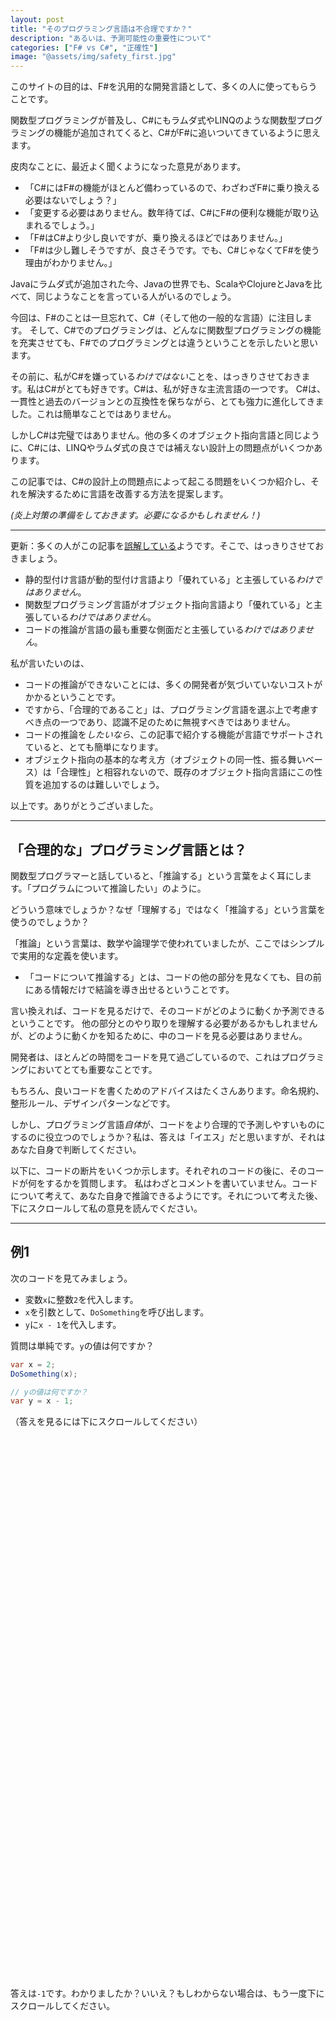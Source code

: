 ```yaml
---
layout: post
title: "そのプログラミング言語は不合理ですか？"
description: "あるいは、予測可能性の重要性について"
categories: ["F# vs C#", "正確性"]
image: "@assets/img/safety_first.jpg"
---
```


このサイトの目的は、F#を汎用的な開発言語として、多くの人に使ってもらうことです。

関数型プログラミングが普及し、C#にもラムダ式やLINQのような関数型プログラミングの機能が追加されてくると、C#がF#に追いついてきているように思えます。

皮肉なことに、最近よく聞くようになった意見があります。

* 「C#にはF#の機能がほとんど備わっているので、わざわざF#に乗り換える必要はないでしょう？」
* 「変更する必要はありません。数年待てば、C#にF#の便利な機能が取り込まれるでしょう。」
* 「F#はC#より少し良いですが、乗り換えるほどではありません。」
* 「F#は少し難しそうですが、良さそうです。でも、C#じゃなくてF#を使う理由がわかりません。」

Javaにラムダ式が追加された今、Javaの世界でも、ScalaやClojureとJavaを比べて、同じようなことを言っている人がいるのでしょう。

今回は、F#のことは一旦忘れて、C#（そして他の一般的な言語）に注目します。
そして、C#でのプログラミングは、どんなに関数型プログラミングの機能を充実させても、F#でのプログラミングとは違うということを示したいと思います。

その前に、私がC#を嫌っている*わけではない*ことを、はっきりさせておきます。私はC#がとても好きです。C#は、私が好きな主流言語の一つです。
C#は、一貫性と過去のバージョンとの互換性を保ちながら、とても強力に進化してきました。これは簡単なことではありません。

しかしC#は完璧ではありません。他の多くのオブジェクト指向言語と同じように、C#には、LINQやラムダ式の良さでは補えない設計上の問題点がいくつかあります。

この記事では、C#の設計上の問題点によって起こる問題をいくつか紹介し、それを解決するために言語を改善する方法を提案します。

*(炎上対策の準備をしておきます。必要になるかもしれません！)*

----

更新：多くの人がこの記事を[誤解している](https://www.washingtonpost.com/local/serious-reading-takes-a-hit-from-online-scanning-and-skimming-researchers-say/2014/04/06/088028d2-b5d2-11e3-b899-20667de76985_story.html)ようです。そこで、はっきりさせておきましょう。

* 静的型付け言語が動的型付け言語より「優れている」と主張している*わけではありません*。
* 関数型プログラミング言語がオブジェクト指向言語より「優れている」と主張している*わけではありません*。
* コードの推論が言語の最も重要な側面だと主張している*わけではありません*。
 
私が言いたいのは、

* コードの推論ができないことには、多くの開発者が気づいていないコストがかかるということです。
* ですから、「合理的であること」は、プログラミング言語を選ぶ上で考慮すべき点の一つであり、認識不足のために無視すべきではありません。
* コードの推論を*したいなら*、この記事で紹介する機能が言語でサポートされていると、とても簡単になります。
* オブジェクト指向の基本的な考え方（オブジェクトの同一性、振る舞いベース）は「合理性」と相容れないので、既存のオブジェクト指向言語にこの性質を追加するのは難しいでしょう。

以上です。ありがとうございました。




----

## 「合理的な」プログラミング言語とは？

関数型プログラマーと話していると、「推論する」という言葉をよく耳にします。「プログラムについて推論したい」のように。

どういう意味でしょうか？なぜ「理解する」ではなく「推論する」という言葉を使うのでしょうか？

「推論」という言葉は、数学や論理学で使われていましたが、ここではシンプルで実用的な定義を使います。

* 「コードについて推論する」とは、コードの他の部分を見なくても、目の前にある情報だけで結論を導き出せるということです。

言い換えれば、コードを見るだけで、そのコードがどのように動くか予測できるということです。
他の部分とのやり取りを理解する必要があるかもしれませんが、どのように動くかを知るために、中のコードを見る必要はありません。

開発者は、ほとんどの時間をコードを見て過ごしているので、これはプログラミングにおいてとても重要なことです。

もちろん、良いコードを書くためのアドバイスはたくさんあります。命名規約、整形ルール、デザインパターンなどです。

しかし、プログラミング言語*自体*が、コードをより合理的で予測しやすいものにするのに役立つのでしょうか？私は、答えは「イエス」だと思いますが、それはあなた自身で判断してください。

以下に、コードの断片をいくつか示します。それぞれのコードの後に、そのコードが何をするかを質問します。
私はわざとコメントを書いていません。コードについて考えて、あなた自身で推論できるようにです。それについて考えた後、下にスクロールして私の意見を読んでください。

-----

## 例1

次のコードを見てみましょう。

* 変数`x`に整数`2`を代入します。
* `x`を引数として、`DoSomething`を呼び出します。
* `y`に`x - 1`を代入します。

質問は単純です。`y`の値は何ですか？

```csharp
var x = 2;
DoSomething(x);

// yの値は何ですか？
var y = x - 1;
```

（答えを見るには下にスクロールしてください）

<br><br><br><br><br><br><br><br><br><br><br><br><br><br><br><br><br>
<br><br><br><br><br><br><br><br><br><br><br><br><br><br><br><br><br>
<br><br><br><br><br><br><br><br><br><br><br><br><br><br><br><br><br>


答えは`-1`です。わかりましたか？いいえ？もしわからない場合は、もう一度下にスクロールしてください。

<br><br><br><br><br><br><br><br><br><br><br><br><br><br><br><br><br>
<br><br><br><br><br><br><br><br><br><br><br><br><br><br><br><br><br>
<br><br><br><br><br><br><br><br><br><br><br><br><br><br><br><br><br>

ひっかけ問題でした！ このコードは、実はJavaScriptです。

全体は次のとおりです。

```csharp
function DoSomething (foo) { x = false}

var x = 2;
DoSomething(x);
var y = x - 1;
```

最低ですね。`DoSomething`は、パラメータを使わずに、`x`に直接アクセスし、それをブール値に変えてしまいます。
そして、`x`から1を引くと、`x`は`false`から`0`に型変換されるので、`y`は`-1`になります。

本当にひどいですよね。言語について誤解させてしまい申し訳ありませんが、言語が予測できない動きをすると、どれほど面倒なことかを示したかっただけです。

JavaScriptはとても便利で重要な言語です。しかし、[合理性](https://stackoverflow.com/questions/1995113/strangest-language-feature/1995298#1995298)がJavaScriptの[強み](@assets/img/javascript-the-good-parts.jpg)の一つだと主張する人はいないでしょう。
実際、動的な型付け言語のほとんどは、このように[推論しにくい癖](https://www.destroyallsoftware.com/talks/wat)があります。

静的な型付けと適切なスコープ規則のおかげで、C#ではこのようなことは起こりません（無理やりやろうとしない限り）。
C#では、型が正しく一致しないと、実行時にエラーが起こるのではなく、コンパイル時にエラーが起こります。

言い換えれば、C#はJavaScriptよりもはるかに予測しやすいということです。静的型付けの利点です。

これで、言語を予測しやすくするための最初の要件がわかりました。


*__言語を予測可能にするには__*：

1. 変数の型は変更できないようにする。

JavaScriptと比べると、C#は良さそうです。しかし、まだ終わりではありません。

<br><br><br>

*更新：これは、確かに馬鹿げた例です。今思えば、もっと良い例を選ぶべきでした。
分別のある人なら、こんなことはしないことはわかっています。それでも、ポイントは変わりません。JavaScriptは、暗黙の型変換で愚かなことをするのを防いでくれないのです。*

-----

## 例2

次は、全く同じデータを持つ、同じ`Customer`クラスのインスタンスを2つ作ってみます。

さて、この2つは等しいでしょうか？

```csharp
// 2つの顧客を作る
var cust1 = new Customer(99, "J Smith");
var cust2 = new Customer(99, "J Smith");

// true それとも false?
cust1.Equals(cust2);
```

(答えを見るには下にスクロールしてください)

<br><br><br><br><br><br><br><br><br><br><br><br><br><br><br><br><br>
<br><br><br><br><br><br><br><br><br><br><br><br><br><br><br><br><br>
<br><br><br><br><br><br><br><br><br><br><br><br><br><br><br><br><br>


```csharp
// true それとも false?
cust1.Equals(cust2);
```

さあ、どうでしょう？ これは`Customer`クラスがどのように作られているかによって違います。 このコードは*予測できません*。

少なくとも、クラスが`IEquatable`を実装しているかどうかを確認する必要があります。
そして、実際に何が起こっているのかを正確に知るには、クラスの中身を見る必要があるでしょう。

*でも、なぜこれが問題になるのでしょう？*

こう考えてみてください。

* これまで、インスタンスを等しくしたくないと思ったことはどのくらいありましたか？
* これまで、`Equals`メソッドをオーバーライドする必要があったことはどのくらいありましたか？
* これまで、`Equals`メソッドをオーバーライドするのを*忘れた*ためにバグが発生したことはどのくらいありましたか？
* これまで、`GetHashCode`の実装を誤ったためにバグが発生したことはどのくらいありましたか？（比較対象のフィールドが変更されたときに変更するのを忘れたなど）

オブジェクトが等しいかどうかを判断する際、デフォルトでは値を比較するようにして、参照の比較が必要な場合のみ特別な処理を行うようにするのはどうでしょうか？

リストに別の項目を追加しましょう。

*__言語を予測可能にするには__*：

1. 変数の型は変更できないようにする。
2. **同じ値を持つオブジェクトは、デフォルトで等しくする。**

-----

## 例3

次は、全く同じデータを持つ2つのオブジェクトを作りますが、異なるクラスのインスタンスにします。

さて、ここでまた同じ質問です。この2つは等しいでしょうか？

```csharp
// 顧客と注文を作る
var cust = new Customer(99, "J Smith");
var order = new Order(99, "J Smith");

// true それとも false?
cust.Equals(order);
```

(答えを見るには下にスクロールしてください)

<br><br><br><br><br><br><br><br><br><br><br><br><br><br><br><br><br>
<br><br><br><br><br><br><br><br><br><br><br><br><br><br><br><br><br>
<br><br><br><br><br><br><br><br><br><br><br><br><br><br><br><br><br>


```csharp
// true それとも false?
cust.Equals(order);
```

そんな比較に意味はありません！ これはほぼ確実にバグです！そもそも、なぜ2つの異なるクラスを比較するのでしょうか？

オブジェクト自体を比較するのではなく、名前やIDを比較してください。異なる型のオブジェクトを比較することは、コンパイルエラーになるべきです。

もしコンパイルエラーにならないのであれば、それはなぜでしょうか？ たぶん、あなたは間違った変数名を使ってしまっただけなのに、コードに微妙なバグが潜んでしまうことになります。 なぜ言語はそんなことを許してしまうのでしょうか？

リストに別の項目を追加しましょう。

*__言語を予測可能にするには__*：

1. 変数の型は変更できないようにする。
2. 同じ値を持つオブジェクトは、デフォルトで等しくする。
3. **異なる型のオブジェクトを比較すると、コンパイル時エラーになる。**

<br><br><br>
 
*更新：多くの人が、継承関係にあるクラスを比較するときにこれが必要だと指摘しています。もちろん、その通りです。
しかし、この機能のコストは何でしょうか？サブクラスを比較する機能は得られますが、うっかりミスによるエラーを検出する機能は失われます。*

*実際にはどちらが重要でしょうか？それはあなたが決めることです。私は現状維持には利点だけでなくコストも伴うことを明確にしたかっただけです。*

-----

## 例4

このコードでは、`Customer`インスタンスを作るだけです。本当にそれだけ。これ以上シンプルなコードはありません。

```csharp
// 顧客を作成する
var cust = new Customer();

// 期待される出力は？
Console.WriteLine(cust.Address.Country);
```

さて、質問です。`WriteLine`の出力はどうなるでしょうか？

(答えを見るには下にスクロールしてください)

<br><br><br><br><br><br><br><br><br><br><br><br><br><br><br><br><br>
<br><br><br><br><br><br><br><br><br><br><br><br><br><br><br><br><br>
<br><br><br><br><br><br><br><br><br><br><br><br><br><br><br><br><br>



```csharp
// 期待される出力は？
Console.WriteLine(cust.Address.Country);
```

さあ、どうなるでしょう？

これは、`Address`プロパティがnullかどうかによって変わります。そして、それを知るには、また`Customer`クラスの中身を見なければなりません。

コンストラクターは、オブジェクトを作るときにすべてのフィールドを初期化するべきだというベストプラクティスはありますが、
なぜ言語はそれを強制しないのでしょうか？

もしアドレスが必要なら、コンストラクターで必須にすれば良いのです。
そして、アドレスが必ずしも必要ないなら、`Address`プロパティはオプションで、値がない場合もあることを明確に示すべきです。

リストに項目をもう一つ追加しましょう。

*__言語を予測可能にするには__*：

1. 変数の型は変更できないようにする。
2. 同じ値を持つオブジェクトは、デフォルトで等しくする。
3. 異なる型のオブジェクトを比較すると、コンパイル時エラーになる。
4. **オブジェクトは*常に*有効な状態に初期化されなければならない。そうでない場合はコンパイル時エラーになる。**

-----

## 例5

次の例では、こんなことをやってみます。

* まず、顧客を作ります。
* それを、ハッシュを使った集合に追加します。
* そして、その顧客オブジェクトで何らかの処理を行います。
* 最後に、その顧客がまだ集合に含まれているかどうかを確認します。

何が問題になる可能性があるでしょうか？

```csharp
// 顧客を作成する
var cust = new Customer(99, "J Smith");

// 集合に追加する
var processedCustomers = new HashSet<Customer>();
processedCustomers.Add(cust);

// 処理を行う
ProcessCustomer(cust);

// 集合に顧客が含まれているか？ true それとも false?
processedCustomers.Contains(cust);
```

では、このコードの最後で、集合に顧客はまだ含まれているでしょうか？

(答えを見るには下にスクロールしてください)

<br><br><br><br><br><br><br><br><br><br><br><br><br><br><br><br><br>
<br><br><br><br><br><br><br><br><br><br><br><br><br><br><br><br><br>
<br><br><br><br><br><br><br><br><br><br><br><br><br><br><br><br><br>


```csharp
// 集合に顧客が含まれているか？
processedCustomers.Contains(cust);
```

もしかしたら含まれているかもしれませんし、含まれていないかもしれません。

これは2つの要素に依存します。

* 1つ目は、顧客のハッシュコードが、IDなどの*可変*フィールドに依存しているかどうかです。
* 2つ目は、`ProcessCustomer`がこのフィールドを変更するかどうかです。

もしこれらの条件が両方とも当てはまる場合、ハッシュ値は変更されてしまい、顧客は集合から見かけ上消えてしまいます（実際にはまだどこかに残っているのですが！）。

これは、パフォーマンスやメモリ使用量に微妙な問題を引き起こす可能性があります（たとえば、集合がキャッシュとして使われている場合など）。

プログラミング言語はどうすればこの問題を防ぐことができるでしょうか？

1つの方法は、`GetHashCode`で使用されるフィールドまたはプロパティは不変でなければならないが、他のプロパティは可変でもよいとすることです。しかし、それは実際には非現実的です。

代わりに、`Customer`クラス全体を不変にする方が良いでしょう！

`Customer`クラスが不変であり、`ProcessCustomer`が変更を加えたい場合は、顧客の*新しいバージョン*を返す必要があり、コードは次のようになります。

```csharp
// 顧客を作成する
var cust = new ImmutableCustomer(99, "J Smith");

// 集合に追加する
var processedCustomers = new HashSet<ImmutableCustomer>();
processedCustomers.Add(cust);

// 処理を行い、変更を返す
var changedCustomer = ProcessCustomer(cust);

// true それとも false?
processedCustomers.Contains(cust);
```

`ProcessCustomer`の行が以下のように変更されていることに注目してください。

```csharp
var changedCustomer = ProcessCustomer(cust);
```

`ProcessCustomer`が何かを変更したことは、このコードを見るだけで明らかです。
`ProcessCustomer`が何も変更*しなかった*場合、オブジェクトを返す必要はまったくありません。

質問に戻ると、この実装では、`ProcessCustomer`が何をするかに関係なく、元の顧客が集合に含まれていることが保証されていることは明らかです。

もちろん、新しいものと古いもののどちらを（または両方）集合に入れるべきかという問題は解決しません。
しかし、可変の顧客を使う実装とは異なり、この問題は明確になり、見落とされることはありません。

というわけで、[不変性は最高](https://stackoverflow.com/questions/4763457/are-immutable-objects-good-practice/4763485#4763485)！

リストに項目をもう一つ追加しましょう。

*__言語を予測可能にするには__*：

1. 変数の型は変更できないようにする。
2. 同じ値を持つオブジェクトは、デフォルトで等しくする。
3. 異なる型のオブジェクトを比較すると、コンパイル時エラーになる。
4. オブジェクトは*常に*有効な状態に初期化されなければならない。そうでない場合はコンパイル時エラーになる。
5. **作成後は、オブジェクトとコレクションは*不変*でなければならない。**

不変性についてのちょっとしたジョーク：

> 「電球を変えるには何人のHaskellプログラマーが必要ですか？」

> 「Haskellプログラマーは電球を“変え”ません。“取り替え”ます。それも、家ごとそっくり“取り替え”なければなりません。」

ほぼ完了ですが、あと一つだけ残っています！

-----

## 例6

最後の例では、`CustomerRepository`から顧客を取得してみましょう。

```csharp
// リポジトリを作成する
var repo = new CustomerRepository();

// IDで顧客を検索する
var customer = repo.GetById(42);

// 期待される出力は？
Console.WriteLine(customer.Id);
```

では、質問です。`customer = repo.GetById(42)`を実行した後、`customer.Id`の値は何でしょうか？

(答えを見るには下にスクロールしてください)

<br><br><br><br><br><br><br><br><br><br><br><br><br><br><br><br><br>
<br><br><br><br><br><br><br><br><br><br><br><br><br><br><br><br><br>
<br><br><br><br><br><br><br><br><br><br><br><br><br><br><br><br><br>


```csharp
var customer = repo.GetById(42);

// 期待される出力は？
Console.WriteLine(customer.Id);
```

もちろん、場合によりますよね。

`GetById`のメソッドシグネチャを見ると、常に`Customer`を返すように見えます。でも、*本当に*そうでしょうか？

顧客が見つからない場合はどうなるのでしょう？ `repo.GetById`は`null`を返すのでしょうか？ 例外をスローするのでしょうか？ 今のコードを見るだけでは、わかりません。

特に、`null`を返すのは最悪です。 `null`は`Customer`のふりをしておいて、コンパイラに怒られることなく`Customer`変数に代入できます。
ところが、いざ何かしようとすると、邪悪な笑い声とともに、あなたの顔の前で爆発します。残念ながら、このコードからnullが返されるかどうかは、見分けることができません。

例外処理の方がまだマシです。少なくとも型指定されていて、コンテキスト情報が含まれているからです。 しかし、メソッドシグネチャを見ても、どんな例外がスローされるのかはわかりません。 
確実に知るには、ソースコードの中身を見るしかありません（運が良ければ最新のドキュメントもあるでしょう）。

では、もし言語が`null`も例外も許さないとしたらどうでしょう？ どうすれば良いのでしょうか？

答えは、顧客*または*エラーのいずれかを含む特別なクラスを返すように強制することです。

```csharp
// リポジトリを作成する
var repo = new CustomerRepository();

// IDで顧客を検索し、
// CustomerOrError結果を返す
var customerOrError = repo.GetById(42);
```

この「customerOrError」という結果を処理するコードは、それがどんな種類の結果なのかをテストし、それぞれの場合を個別に処理する必要があります。

```csharp
// 両方のケースを処理する
if (customerOrError.IsCustomer)
    Console.WriteLine(customerOrError.Customer.Id);

if (customerOrError.IsError)
    Console.WriteLine(customerOrError.ErrorMessage);
```

これは、ほとんどの関数型言語で採用されているアプローチです。 直和型など、この手法をサポートする便利な機能があれば、言語として役立ちますが、
たとえなくても、コードの動作を明確にしたい場合は、このアプローチが唯一の方法です。（この手法の詳細については、[こちら](https://fsharpforfunandprofit.com/rop/)をご覧ください。）

これで、リストに最後の2つの項目を追加できました。

*__言語を予測可能にするには__*：

1. 変数の型は変更できないようにする。
2. 同じ値を持つオブジェクトは、デフォルトで等しくする。
3. 異なる型のオブジェクトを比較すると、コンパイル時エラーになる。
4. オブジェクトは*常に*有効な状態に初期化されなければならない。そうでない場合はコンパイル時エラーになる。
5. 作成後は、オブジェクトとコレクションは*不変*でなければならない。
6. **nullは許可されない。**
7. **欠落データまたはエラーは、関数シグネチャで明示的にする必要がある。**

グローバル変数、副作用、キャストなどの誤用を示すコードスニペットをもっと紹介することもできますが、この辺りでやめておきましょう。もうお分かりいただけたかと思います！

## あなたのプログラミング言語は*これ*ができますか？

プログラミング言語にこれらの追加を行うことで、より合理的になることは明らかだと思います。

残念ながら、C#のような主流のオブジェクト指向言語は、これらの機能を追加する可能性は非常に低いです。

まず、既存のコードすべてに大きな変更を加えることになります。

さらに、これらの変更の多くは、オブジェクト指向プログラミングモデル自体と根本的に矛盾しています。

たとえば、オブジェクト指向モデルでは、オブジェクトの同一性が最も重要なので、*当然*参照による等価性がデフォルトになります。

また、オブジェクト指向の観点からは、2つのオブジェクトをどのように比較するかは、完全にオブジェクト自体に委ねられます。 オブジェクト指向は多態的な振る舞いに関するものであり、コンパイラが口出しすべきではありません！
同様に、オブジェクトをどのように構築して初期化するかも、完全にオブジェクト自体に委ねられます。 何が許可されるべきか、許可されるべきでないかについての規則はありません。

最後に、静的に型付けされたオブジェクト指向言語に、項目4の初期化制約を実装せずに、null非許容参照型を追加することは非常に困難です。
Eric Lippert氏が述べているように、[「null非許容性は、12年後に後付けしたいものではなく、最初から型システムに組み込みたいものです」](https://web.archive.org/web/20150327065919/http://blog.coverity.com/2013/11/20/c-non-nullable-reference-types/#.VRT_zMd_r2c)。

対照的に、ほとんどの関数型プログラミング言語は、これらの「予測可能性が高い」機能を言語の中核部分として備えています。

たとえば、F#では、リストされている項目の1つを除くすべてが言語に組み込まれています。

1. 値は型を変更できません。（これは、たとえばintからfloatへの暗黙的なキャストも含まれます）。
2. 同じ内部データを持つレコードは、デフォルトで等しくなります。
3. 異なる型の値を比較することは、コンパイル時エラーです。
4. 値は*必ず*有効な状態に初期化する必要があります。そうでない場合はコンパイル時エラーになります。
5. 作成後、値はデフォルトで不変です。
6. 一般的に、nullは許可されません。

項目7はコンパイラによって強制されるものではありません。しかし、一般的には、エラーを返すために例外ではなく判別共用体（直和型）が使われます。
その結果、関数シグネチャは、どのようなエラーが発生する可能性があるのかを正確に示すことができるのです。

確かに、F# を使う場合でも、まだ注意すべき点はたくさんあります。たとえば、可変の値を使うことも*できます*し、例外を生成してスローすることも*できます*。また、F# 以外のコードから null が渡される場合もあるでしょう。

しかし、F# では、このようなコードは一般的ではなく、むしろ「コードの臭い」と見なされます。

Haskellなどの他の言語は、F#よりもさらに純粋です（したがって、より合理的です）。 しかし、Haskellプログラムでさえ完璧ではありません。

実際、*完全に*推論可能でありながら実用的な言語はありません。 しかしそれでも、一部の言語は確かに他の言語よりも合理的です。

多くの人が関数型スタイルのコードに熱中する（たとえそれが[奇妙な記号](https://gist.github.com/folone/6089236)でいっぱいだったとしても、「シンプル」と呼ぶ）、その理由の一つはまさにこれだと思います。
不変性、副作用の欠如、そして他のすべての関数型プログラミングの原則は、連携して作用し、コードの合理性と予測可能性を高めます。
その結果、認知的な負担が軽減され、目の前のコードのみに集中できるようになるのです。


## ラムダ式は解決策ではありません

ここまで読んで、私が提案した改善点が、ラムダ式や高階関数といった言語の拡張とは関係ないことは、もうお分かりでしょう。

つまり、私が合理性に注目するということは、**言語で*何ができるか*よりも、言語で*何ができないか*の方に関心がある**ということです。
私は、間違って愚かなことをしてしまうのを防いでくれる言語を求めているのです。

言い換えれば、もしnullを許容しない言語Aと、高階型をサポートしているけれどnullを簡単に許容してしまう言語Bのどちらかを選ばなければならないとしたら、
私は迷わず言語Aを選びます。

## よくある質問

いくつか予想される質問に答えておきましょう。

**質問：例として挙げているコードは、ちょっと不自然じゃないですか？注意深くコーディングして、良いプラクティスに従えば、これらの機能がなくても安全なコードは書けますよね？**

はい、その通りです。安全なコードを書けないとは言ってません。しかし、この記事は安全なコードを書くことではなく、コードについて*推論する*ことについてです。コードについて推論するのと、安全なコードを書くのとは、違います。

注意深くコーディングすれば安全なコードを書ける、ということではありません。注意を怠ったときに何が起こるか、ということです！
つまり、*プログラミング言語*は（コーディングガイドライン、テスト、IDE、開発プラクティスではなく）、コードについて推論するためのサポートを提供してくれるのでしょうか？

**質問：あなたは、言語はこれらの機能を持つ*べき*だと言っているのですか？ ちょっと傲慢じゃないですか？**

この記事をよく読んでください。私はそんなことは一言も言っていません。私が言っているのは、

> *もし*あなたが自分のコードについて推論できるようにしたいのであれば、*そうすれば*私が言及する機能をあなたの言語がサポートしていれば、はるかに簡単になります。

ということです。もし、コードについて推論することがそれほど重要ではないのであれば、私の言っていることは無視してください！

**質問：プログラミング言語の一つの側面だけに注目するのは、あまりにも限定的すぎませんか？ 他の特性も同じくらい重要なのではありませんか？**

はい、もちろんです。私はこのトピックに関して絶対主義者ではありません。
包括的なライブラリ、優れたツール、歓迎的なコミュニティ、エコシステムの強さなども非常に重要だと思います。

しかし、この記事の目的は、冒頭で述べたような「C\#にはすでにF\#のほとんどの機能があるので、なぜわざわざ乗り換える必要があるのですか？」といった意見に答えることでした。

**質問：あなたはなぜ、動的型付け言語をそんなに早く切り捨てるのですか？**

まず、先ほどのJavaScriptの例について、JavaScript開発者にお詫び申し上げます！

私は動的型付け言語も好きです。そして、私のお気に入りの言語の一つであるSmalltalkは、この記事で話してきた基準からすると全く合理的ではありません。
この記事は、どの言語が一般的に「最高」なのかを主張しようとしているのではなく、言語選択の一つの側面について議論しているだけです。

**質問：不変データ構造は遅く、多くの追加のメモリ割り当てが発生します。これはパフォーマンスに影響しませんか？**

この記事では、これらの機能がパフォーマンスに与える影響（またはその他の側面）については扱いません。

しかし、コードの品質とパフォーマンスのどちらを優先すべきかという質問は、確かに重要です。それはあなたが決めることであり、状況によって異なります。

個人的には、そうしないだけの説得力のある理由がない限り、安全性と品質を優先します。私が好きな標語があります。

![安全性、品質、数量、の順番](@assets/img/safety_first.jpg)

## まとめ

この記事は「合理性」だけで言語を選ぶように説得しようとしているのではない、と先ほど述べました。しかし、それは完全には真実ではありません。

もしあなたがすでにC\#やJavaのような静的型付けの高水準言語を選んでいるのであれば、
合理性のようなものは、あなたの言語選択において重要な基準であったはずです。

その場合、この記事の例が、あなたが選んだプラットフォーム（.NETまたはJVM）上で、さらに「合理的な」言語を使ってみようという気になるきっかけになれば幸いです。

現状維持の論拠、つまり「今の言語が最終的には『追いつく』だろう」という論拠は、純粋に機能の面では正しいかもしれません。
しかし、将来的な機能強化がどれだけ行われても、オブジェクト指向言語のコアとなる設計思想を変えることはできません。
nullや可変性、等価性のオーバーライドの必要性から逃れることはできないでしょう。

F\#やScala/Clojureの良い点は、これらの関数型プログラミング言語の選択肢は、エコシステムを変える必要がなく、コードの品質をすぐに改善できることです。

従来通りのビジネスのコストと比較して、リスクはかなり低いと思います。

*（スキルのある人材の確保、トレーニング、サポートなどの問題は、別の記事で取り上げます。
しかし、採用について心配な場合は、[これ](https://www.paulgraham.com/pypar.html)、
[これ](https://twitter.com/panesofglass/status/559431579328475136)、
[これ](https://twitter.com/foxyjackfox/status/559415445594206208)、
[これ](https://wesmorgan.svbtle.com/recruiting-software-developers-language-matters)をご覧ください。）*

